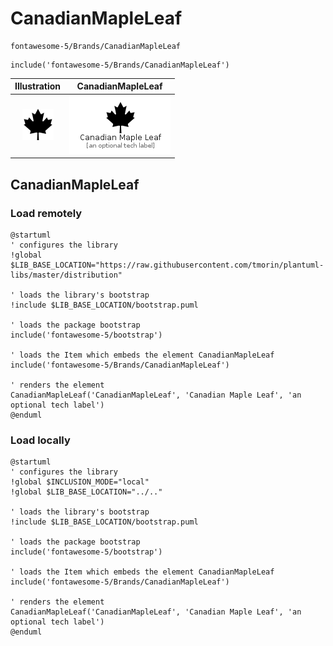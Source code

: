 # CanadianMapleLeaf


```text
fontawesome-5/Brands/CanadianMapleLeaf
```

```text
include('fontawesome-5/Brands/CanadianMapleLeaf')
```



| Illustration | CanadianMapleLeaf |
| :---: | :---: |
| ![illustration for Illustration](../../fontawesome-5/Brands/CanadianMapleLeaf.png) | ![illustration for CanadianMapleLeaf](../../fontawesome-5/Brands/CanadianMapleLeaf.Local.png) |




## CanadianMapleLeaf

### Load remotely
```plantuml
@startuml
' configures the library
!global $LIB_BASE_LOCATION="https://raw.githubusercontent.com/tmorin/plantuml-libs/master/distribution"

' loads the library's bootstrap
!include $LIB_BASE_LOCATION/bootstrap.puml

' loads the package bootstrap
include('fontawesome-5/bootstrap')

' loads the Item which embeds the element CanadianMapleLeaf
include('fontawesome-5/Brands/CanadianMapleLeaf')

' renders the element
CanadianMapleLeaf('CanadianMapleLeaf', 'Canadian Maple Leaf', 'an optional tech label')
@enduml
```

### Load locally
```plantuml
@startuml
' configures the library
!global $INCLUSION_MODE="local"
!global $LIB_BASE_LOCATION="../.."

' loads the library's bootstrap
!include $LIB_BASE_LOCATION/bootstrap.puml

' loads the package bootstrap
include('fontawesome-5/bootstrap')

' loads the Item which embeds the element CanadianMapleLeaf
include('fontawesome-5/Brands/CanadianMapleLeaf')

' renders the element
CanadianMapleLeaf('CanadianMapleLeaf', 'Canadian Maple Leaf', 'an optional tech label')
@enduml
```

